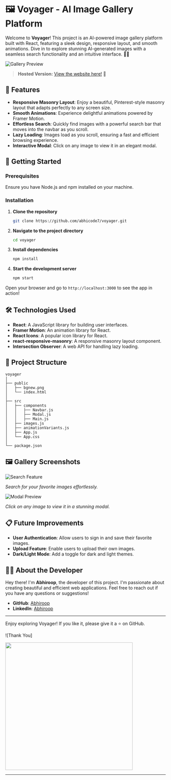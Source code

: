# 🖼️ Voyager - AI Image Gallery Platform

Welcome to **Voyager**! This project is an AI-powered image gallery platform built with React, featuring a sleek design, responsive layout, and smooth animations. Dive in to explore stunning AI-generated images with a seamless search functionality and an intuitive interface. 🎨✨

![Gallery Preview](https://github.com/abhicode7/voyager/assets/87370756/495f49e5-7ce9-4103-9309-a653e95bc593) 

> **Hosted Version:** [View the website here!](https://abhicode7.github.io/voyager/) 🚀

## 🌟 Features

- **Responsive Masonry Layout**: Enjoy a beautiful, Pinterest-style masonry layout that adapts perfectly to any screen size.
- **Smooth Animations**: Experience delightful animations powered by Framer Motion.
- **Effortless Search**: Quickly find images with a powerful search bar that moves into the navbar as you scroll.
- **Lazy Loading**: Images load as you scroll, ensuring a fast and efficient browsing experience.
- **Interactive Modal**: Click on any image to view it in an elegant modal.

## 🚀 Getting Started

### Prerequisites

Ensure you have Node.js and npm installed on your machine.

### Installation

1. **Clone the repository**
    ```bash
    git clone https://github.com/abhicode7/voyager.git
    ```

2. **Navigate to the project directory**
    ```bash
    cd voyager
    ```

3. **Install dependencies**
    ```bash
    npm install
    ```

4. **Start the development server**
    ```bash
    npm start
    ```

Open your browser and go to `http://localhost:3000` to see the app in action!

## 🛠️ Technologies Used

- **React**: A JavaScript library for building user interfaces.
- **Framer Motion**: An animation library for React.
- **React Icons**: A popular icon library for React.
- **react-responsive-masonry**: A responsive masonry layout component.
- **Intersection Observer**: A web API for handling lazy loading.

## 📂 Project Structure

```
voyager
│
├── public
│   ├── bgnew.png
│   └── index.html
│
├── src
│   ├── components
│   │   ├── Navbar.js
│   │   ├── Modal.js
│   │   ├── Main.js
│   ├── images.js
│   ├── animationVariants.js
│   ├── App.js
│   └── App.css
│
└── package.json
```

## 🖼️ Gallery Screenshots

![Search Feature](https://github.com/abhicode7/voyager/assets/87370756/384ff2c8-0213-4057-842e-b2ad63fd6257)

*Search for your favorite images effortlessly.*

![Modal Preview](https://github.com/abhicode7/voyager/assets/87370756/6abc719c-91b9-4060-930b-a1683d27f4df)

*Click on any image to view it in a stunning modal.*

## 📋 Future Improvements

- **User Authentication**: Allow users to sign in and save their favorite images.
- **Upload Feature**: Enable users to upload their own images.
- **Dark/Light Mode**: Add a toggle for dark and light themes.

## 👨‍💻 About the Developer

Hey there! I'm **Abhiroop**, the developer of this project. I'm passionate about creating beautiful and efficient web applications. Feel free to reach out if you have any questions or suggestions!

- **GitHub**: [Abhiroop](https://github.com/abhicode7)
- **LinkedIn**: [Abhiroop](https://in.linkedin.com/in/abhiroopchaudhuri)

---

Enjoy exploring Voyager! If you like it, please give it a ⭐ on GitHub.

![Thank You]

<img src="https://cdn.dribbble.com/users/1889486/screenshots/5081642/thankyou_.gif" height="400">

---
